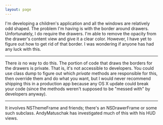 ```yaml
---
layout: page
---
```


I'm developing a children's application and all the windows are relatively odd shaped.  The problem I'm having is with the border around drawers.  Unfortunately, I do require the drawers.  I'm able to remove the opacity from the drawer's content view and give it a clear color.  However, I have yet to figure out how to get rid of that border.  I was wondering if anyone has had any luck with this.

----

There *is* no way to do this. The portion of code that draws the borders for the drawers is private. That is, it's not accessible to developers. You could use class dump to figure out which *private* methods are responsible for this, then override them and do what you want, but I would never recommend shipping this in a production app because any OS X update could break your code (since the methods weren't supposed to be "messed with" by developers anyway).

----

It involves NSThemeFrame and friends; there's an NSDrawerFrame or some such subclass. AndyMatuschak has investigated much of this with his HUD views.
